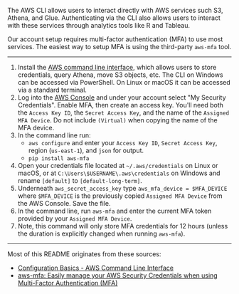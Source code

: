 The AWS CLI allows users to interact directly with AWS services such S3, Athena, and Glue. Authenticating via the CLI also allows users to interact with these services through analytics tools like R and Tableau.

Our account setup requires multi-factor authentication (MFA) to use most services. The easiest way to setup MFA is using the third-party `aws-mfa` tool.

***

1. Install the [AWS command line interface](https://aws.amazon.com/cli/), which allows users to store credentials, query Athena, move S3 objects, etc. The CLI on Windows can be accessed via PowerShell. On Linux or macOS it can be accessed via a standard terminal.
2. Log into the [AWS Console](https://ccao-ds.signin.aws.amazon.com/console) and under your account select "My Security Credentials". Enable MFA, then create an access key. You'll need both the `Access Key ID`, the `Secret Access Key`, and the name of the `Assigned MFA Device`. Do not include `(Virtual)` when copying the name of the MFA device.
3. In the command line run:
   - `aws configure` and enter your `Access Key ID`, `Secret Access Key`, region (`us-east-1`), and `json` for output.
   - `pip install aws-mfa`
4. Open your credentials file located at `~/.aws/credentials` on Linux or macOS, or at `C:\Users\$USERNAME\.aws\credentials` on Windows and rename `[default]` to `[default-long-term]`.
5. Underneath `aws_secret_access_key` type `aws_mfa_device = $MFA_DEVICE` where `$MFA_DEVICE` is the previously copied `Assigned MFA Device` from the AWS Console. Save the file.
6. In the command line, run `aws-mfa` and enter the current MFA token provided by your `Assigned MFA Device`.
7. Note, this command will only store MFA credentials for 12 hours (unless the duration is explicitly changed when running `aws-mfa`).

***

Most of this README originates from these sources:

- [Configuration Basics - AWS Command Line Interface](https://docs.aws.amazon.com/cli/latest/userguide/cli-configure-quickstart.html)
- [aws-mfa: Easily manage your AWS Security Credentials when using Multi-Factor Authentication (MFA)](https://github.com/broamski/aws-mfa)
